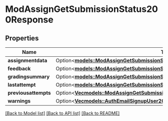 # ModAssignGetSubmissionStatus200Response

## Properties

Name | Type | Description | Notes
------------ | ------------- | ------------- | -------------
**assignmentdata** | Option<[**models::ModAssignGetSubmissionStatus200ResponseAssignmentdata**](mod_assign_get_submission_status_200_response_assignmentdata.md)> |  | [optional]
**feedback** | Option<[**models::ModAssignGetSubmissionStatus200ResponseFeedback**](mod_assign_get_submission_status_200_response_feedback.md)> |  | [optional]
**gradingsummary** | Option<[**models::ModAssignGetSubmissionStatus200ResponseGradingsummary**](mod_assign_get_submission_status_200_response_gradingsummary.md)> |  | [optional]
**lastattempt** | Option<[**models::ModAssignGetSubmissionStatus200ResponseLastattempt**](mod_assign_get_submission_status_200_response_lastattempt.md)> |  | [optional]
**previousattempts** | Option<[**Vec<models::ModAssignGetSubmissionStatus200ResponsePreviousattemptsInner>**](mod_assign_get_submission_status_200_response_previousattempts_inner.md)> |  | [optional]
**warnings** | Option<[**Vec<models::AuthEmailSignupUser200ResponseWarningsInner>**](auth_email_signup_user_200_response_warnings_inner.md)> |  | [optional]

[[Back to Model list]](../README.md#documentation-for-models) [[Back to API list]](../README.md#documentation-for-api-endpoints) [[Back to README]](../README.md)


